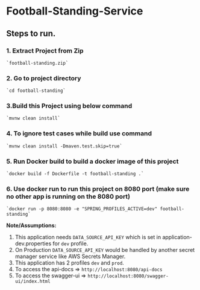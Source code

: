 # Football-Standing-Service

## Steps to run.

### 1. Extract Project from Zip
    `football-standing.zip`

### 2. Go to project directory
    `cd football-standing`

### 3.Build this Project using below command
    `mvnw clean install`

### 4. To ignore test cases while build use command
    `mvnw clean install -Dmaven.test.skip=true`

### 5. Run Docker build to build a docker image of this project
    `docker build -f Dockerfile -t football-standing .`

### 6. Use docker run to run this project on 8080 port (make sure no other app is running on the 8080 port)
    `docker run -p 8080:8080 -e "SPRING_PROFILES_ACTIVE=dev" football-standing`

**Note/Assumptions:**
1. This application needs `DATA_SOURCE_API_KEY` which is set in application-dev.properties for `dev` profile.
2. On Production `DATA_SOURCE_API_KEY` would be handled by another secret manager service like AWS Secrets Manager.
3. This application has 2 profiles `dev` and `prod`.
4. To access the api-docs => `http://localhost:8080/api-docs`
5. To access the swagger-ui => `http://localhost:8080/swagger-ui/index.html`